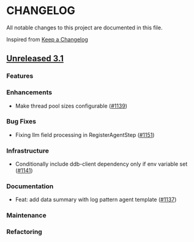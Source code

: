 # CHANGELOG
All notable changes to this project are documented in this file.

Inspired from [Keep a Changelog](https://keepachangelog.com/en/1.1.0/)

## [Unreleased 3.1](https://github.com/opensearch-project/flow-framework/compare/3.0...HEAD)
### Features
### Enhancements
- Make thread pool sizes configurable ([#1139](https://github.com/opensearch-project/flow-framework/issues/1139))

### Bug Fixes
- Fixing llm field processing in RegisterAgentStep ([#1151](https://github.com/opensearch-project/flow-framework/pull/1151))

### Infrastructure
- Conditionally include ddb-client dependency only if env variable set ([#1141](https://github.com/opensearch-project/flow-framework/issues/1141))

### Documentation
- Feat: add data summary with log pattern agent template ([#1137](https://github.com/opensearch-project/flow-framework/pull/1137))
### Maintenance
### Refactoring

